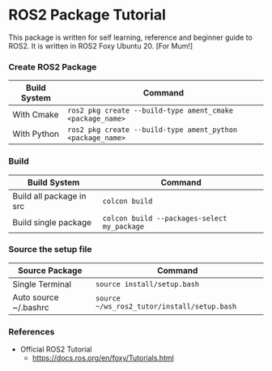 # ROS2 Package Tutorial
This package is written for self learning, reference and beginner guide to ROS2. It is written in ROS2 Foxy Ubuntu 20. [For Mum!]


### Create ROS2 Package

| Build System|Command|
|---|---|
| With Cmake| `ros2 pkg create --build-type ament_cmake <package_name>`|
| With Python| `ros2 pkg create --build-type ament_python <package_name>`|


### Build

|Build System|Command|
|---|---|
| Build all package in src| `colcon build`|
| Build single package| `colcon build --packages-select my_package`|

### Source the setup file

| Source Package|Command|
|---|---|
| Single Terminal | `source install/setup.bash`|
| Auto source ~/.bashrc| `source ~/ws_ros2_tutor/install/setup.bash`|


### References
- Official ROS2 Tutorial
	- https://docs.ros.org/en/foxy/Tutorials.html
